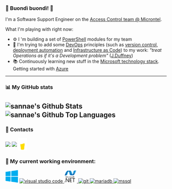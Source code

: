 ### 👋 Buondì buondì! 🌴

I'm a Software Support Engineer on the [Access Control team @ Microntel](https://www.microntel.com/en/solutions/access-control/).

What I'm playing with right now:
- :gear: I 'm building a set of [PowerShell](https://github.com/PowerShell/PowerShell) modules for my team
- 💫 I'm trying to add some [DevOps](https://cloud.google.com/devops/?hl=en) principles (such as [version control](https://cloud.google.com/solutions/devops/devops-tech-version-control), [deployment automation](https://cloud.google.com/solutions/devops/devops-tech-deployment-automation) and [Infrastructure as Code](https://www.atlassian.com/continuous-delivery/principles/infrastructure-as-code)) to my work: _"treat Operations as if it's a Development problem"_ ([J.Duffney](https://duffney.io/))
- 📚 Continuously learning new stuff in the [Microsoft technology stack](https://docs.microsoft.com/it-it/learn/). Getting started with [Azure](https://azure.microsoft.com/it-it/)
---

### :bar_chart: My GitHub stats

<img align="center" alt="sannae's Github Stats" src="https://github-readme-stats.vercel.app/api?username=sannae&show_icons=true&count_private=true&theme=dark&include_all_commits=true&line_height=21&cache_seconds=1800"/><img align="center" alt="sannae's Github Top Languages" src="https://github-readme-stats.vercel.app/api/top-langs/?username=sannae&layout=compact&theme=dark"/>
---

### 📢 Contacts
[<img align="center" height="40" src="https://img.icons8.com/color/144/000000/linkedin.png"/>](https://www.linkedin.com/in/edoardosanna/)
[<img align="center" height="40" src="https://cdn.jsdelivr.net/npm/simple-icons@3.0.1/icons/dev-dot-to.svg"/>](https://dev.to/sannae)
[<img align="center" height="40" src="https://raw.githubusercontent.com/sannae/sannae/769a91d60eeb9d0d9a58b671c5f0f3823b2d6442/BMC%20Logo%20-%20White.svg"/>](https://www.buymeacoffee.com/edoardosanna)


### :hammer: My current working environment:
<p align="left">
<img alt="windows" width="40" src="https://github.com/devicons/devicon/blob/master/icons/windows8/windows8-original.svg" />
<a href="https://code.visualstudio.com" target="_blank"> <img alt="visual studio code" width="40" src="https://img.icons8.com/fluent/240/000000/visual-studio-code-2019.png" /> </a> 
  <a href="https://dotnet.microsoft.com/" target="_blank"> <img src="https://raw.githubusercontent.com/devicons/devicon/master/icons/dot-net/dot-net-original-wordmark.svg" alt="dotnet" width="40" height="40"/> </a> 
  <a href="https://git-scm.com/" target="_blank"> <img src="https://www.vectorlogo.zone/logos/git-scm/git-scm-icon.svg" alt="git" width="40" height="40"/> </a> 
  <a href="https://mariadb.org/" target="_blank"> <img src="https://www.vectorlogo.zone/logos/mariadb/mariadb-icon.svg" alt="mariadb" width="40" height="40"/> </a> 
  <a href="https://www.microsoft.com/en-us/sql-server" target="_blank"> <img src="https://cdn.worldvectorlogo.com/logos/microsoft-sql-server.svg" alt="mssql" width="40" height="40"/> </a> 
</p>

<!-- A similar page can be built with https://rahuldkjain.github.io/gh-profile-readme-generator/ -->
